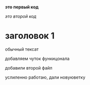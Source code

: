 **это первый код**

*это второй код*

# заголовок 1 

обычный тексат

добавляем чуток функицонала

добавили второй файл

услиленно работаю, дали новуюветку

